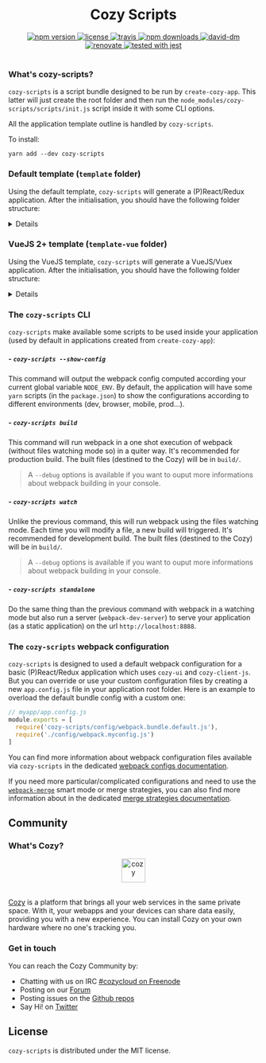 <h1 align="center">Cozy Scripts</h1>

<div align="center">
  <a href="https://www.npmjs.com/package/cozy-scripts">
    <img src="https://img.shields.io/npm/v/cozy-scripts.svg" alt="npm version" />
  </a>
  <a href="https://github.com/CPatchane/create-cozy-app/blob/master/packages/cozy-scripts/LICENSE">
    <img src="https://img.shields.io/npm/l/cozy-scripts.svg" alt="license" />
  </a>
  <a href="https://travis-ci.org/CPatchane/create-cozy-app">
    <img src="https://img.shields.io/travis/CPatchane/create-cozy-app.svg" alt="travis" />
  </a>
  <a href="https://npmjs.org/package/cozy-scripts">
    <img src="https://img.shields.io/npm/dm/cozy-scripts.svg" alt="npm downloads" />
  </a>
  <a href="https://david-dm.org/cpatchane/create-cozy-app?path=packages/cozy-scripts">
    <img src="https://david-dm.org/cpatchane/create-cozy-app/status.svg?path=packages/cozy-scripts" alt="david-dm" />
  </a>
  <a href="https://renovateapp.com/">
    <img src="https://img.shields.io/badge/renovate-enabled-brightgreen.svg" alt="renovate" />
  </a>
  <a href="https://github.com/facebook/jest">
    <img src="https://facebook.github.io/jest/img/jest-badge.svg" alt="tested with jest" />
  </a>
</div>

</br>

### What's cozy-scripts?

`cozy-scripts` is a script bundle designed to be run by `create-cozy-app`. This latter will just create the root folder and then run the `node_modules/cozy-scripts/scripts/init.js` script inside it with some CLI options.

All the application template outline is handled by `cozy-scripts`.

To install:

```
yarn add --dev cozy-scripts
```

### Default template (`template` folder)

Using the default template, `cozy-scripts` will generate a \(P\)React/Redux application. After the initialisation, you should have the following folder structure:

<details>

```
mycozyapp/
    CONTRIBUTING.md
    LICENSE
    README.md
    jest.config.js
    manifest.webapp
    node_modules/
    package.json
    yarn.lock
    src/
        assets/
        components/
            App.jsx
            Sidebar.jsx
            HelloViews/
                Hello1.jsx
                Hello2.jsx
                Hello3.jsx
        lib/store.js
        locales/en.json
        styles/
            index.styl
            nav.css
        targets/
            browser/
                index.ejs
                index.jsx
            intents/
            mobile/
            vendor/
    test/
    .babelrc
    .editorconfig
    .eslintrc.json
    .github/
        .ISSUE_TEMPLATE
        .PULL_REQUEST_TEMPLATE
    .gitignore
    .stylintrc
    .travis.yml
    .tx/
        config
```

</details>

### VueJS 2+ template (`template-vue` folder)

Using the VueJS template, `cozy-scripts` will generate a VueJS/Vuex application. After the initialisation, you should have the following folder structure:

<details>

```
mycozyapp/
    app.config.js
    CONTRIBUTING.md
    LICENSE
    README.md
    jest.config.js
    manifest.webapp
    node_modules/
    package.json
    yarn.lock
    src/
        assets/
        components/
            App.vue
            Icon.vue
            HelloViews/
                Hello1.vue
                Hello2.vue
                Hello3.vue
        lib/
            store.js
            I18n/
        locales/en.json
        styles/
            index.styl
            nav.css
        targets/
            browser/
                index.ejs
                index.js
            intents/
            mobile/
            vendor/
    test/
    .babelrc
    .editorconfig
    .eslintrc.json
    .github/
        .ISSUE_TEMPLATE
        .PULL_REQUEST_TEMPLATE
    .gitignore
    .stylintrc
    .travis.yml
    .tx/
        config
```

</details>

### The `cozy-scripts` CLI

`cozy-scripts` make available some scripts to be used inside your application (used by default in applications created from `create-cozy-app`):

##### - `cozy-scripts --show-config`

This command will output the webpack config computed according your current global variable `NODE_ENV`. By default, the application will have some `yarn` scripts (in the `package.json`) to show the configurations according to different environments (dev, browser, mobile, prod...).

##### - `cozy-scripts build`

This command will run webpack in a one shot execution of webpack (without files watching mode so) in a quiter way. It's recommended for production build.
The built files (destined to the Cozy) will be in `build/`.

> A `--debug` options is available if you want to ouput more informations about webpack building in your console.

##### - `cozy-scripts watch`

Unlike the previous command, this will run webpack using the files watching mode. Each time you will modify a file, a new build will triggered. It's recommended for development build.
The built files (destined to the Cozy) will be in `build/`.

> A `--debug` options is available if you want to ouput more informations about webpack building in your console.

##### - `cozy-scripts standalone`

Do the same thing than the previous command with webpack in a watching mode but also run a server (`webpack-dev-server`) to serve your application (as a static application) on the url `http://localhost:8888`.

### The `cozy-scripts` webpack configuration

`cozy-scripts` is designed to used a default webpack configuration for a basic \(P\)React/Redux application which uses `cozy-ui` and `cozy-client-js`. But you can override or use your custom configuration files by creating a new `app.config.js` file in your application root folder. Here is an example to overload the default bundle config with a custom one:

```javascript
// myapp/app.config.js
module.exports = [
  require('cozy-scripts/config/webpack.bundle.default.js'),
  require('./config/webpack.myconfig.js')
]
```

You can find more information about webpack configuration files available via `cozy-scripts` in the dedicated [webpack configs documentation](docs/webpack-configs.md).

If you need more particular/complicated configurations and need to use the [`webpack-merge`](https://github.com/survivejs/webpack-merge#merging-with-strategies) smart mode or merge strategies, you can also find more information about in the dedicated [merge strategies documentation](docs/webpack-merge-strategies.md).


## Community

### What's Cozy?

<div align="center">
  <a href="https://cozy.io">
    <img src="https://cdn.rawgit.com/cozy/cozy-site/master/src/images/cozy-logo-name-horizontal-blue.svg" alt="cozy" height="48" />
  </a>
 </div>
 </br>

[Cozy] is a platform that brings all your web services in the same private space.  With it, your webapps and your devices can share data easily, providing you with a new experience. You can install Cozy on your own hardware where no one's tracking you.

### Get in touch

You can reach the Cozy Community by:

- Chatting with us on IRC [#cozycloud on Freenode][freenode]
- Posting on our [Forum][forum]
- Posting issues on the [Github repos][github]
- Say Hi! on [Twitter][twitter]


## License

`cozy-scripts` is distributed under the MIT license.


[cozy]: https://cozy.io "Cozy Cloud"
[freenode]: http://webchat.freenode.net/?randomnick=1&channels=%23cozycloud&uio=d4
[forum]: https://forum.cozy.io/
[github]: https://github.com/cozy/
[twitter]: https://twitter.com/cozycloud
